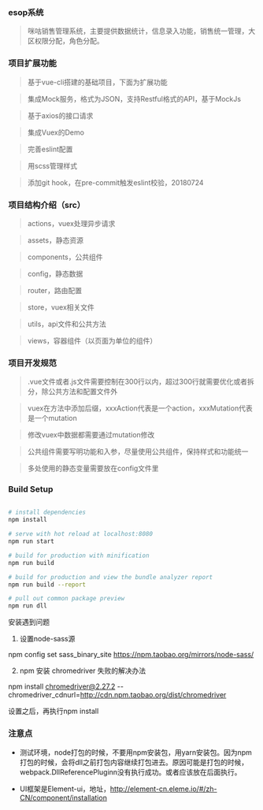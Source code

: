 ### esop系统

> 咪咕销售管理系统，主要提供数据统计，信息录入功能，销售统一管理，大区权限分配，角色分配。

### 项目扩展功能

> 基于vue-cli搭建的基础项目，下面为扩展功能

> 集成Mock服务，格式为JSON，支持Restful格式的API，基于MockJs

> 基于axios的接口请求

> 集成Vuex的Demo

> 完善eslint配置

> 用scss管理样式

> 添加git hook，在pre-commit触发eslint校验，20180724

### 项目结构介绍（src）

> actions，vuex处理异步请求

> assets，静态资源

> components，公共组件

> config，静态数据

> router，路由配置

> store，vuex相关文件

> utils，api文件和公共方法

> views，容器组件（以页面为单位的组件）

### 项目开发规范

> .vue文件或者.js文件需要控制在300行以内，超过300行就需要优化或者拆分，除公共方法和配置文件外

> vuex在方法中添加后缀，xxxAction代表是一个action，xxxMutation代表是一个mutation

> 修改vuex中数据都需要通过mutation修改

> 公共组件需要写明功能和入参，尽量使用公共组件，保持样式和功能统一

> 多处使用的静态变量需要放在config文件里

### Build Setup

``` bash

# install dependencies
npm install

# serve with hot reload at localhost:8080
npm run start

# build for production with minification
npm run build

# build for production and view the bundle analyzer report
npm run build --report

# pull out common package preview
npm run dll
```
安装遇到问题

1. 设置node-sass源

npm config set sass_binary_site https://npm.taobao.org/mirrors/node-sass/

2. npm 安装 chromedriver 失败的解决办法

npm install chromedriver@2.27.2 --chromedriver_cdnurl=http://cdn.npm.taobao.org/dist/chromedriver

设置之后，再执行npm install


### 注意点
- 测试环境，node打包的时候，不要用npm安装包，用yarn安装包。因为npm打包的时候，会将dll之前打包内容继续打包进去。原因可能是打包的时候，webpack.DllReferencePluginn没有执行成功。或者应该放在后面执行。

- UI框架是Element-ui，地址，http://element-cn.eleme.io/#/zh-CN/component/installation